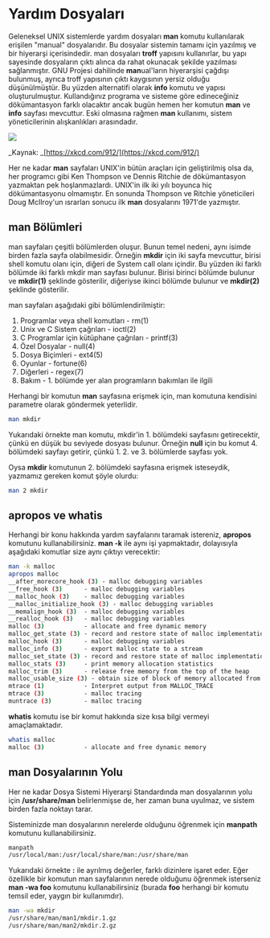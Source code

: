 # Yardım Dosyaları

Geleneksel UNIX sistemlerde yardım dosyaları **man** komutu kullanılarak erişilen "manual" dosyalarıdır. Bu dosyalar sistemin tamamı için yazılmış ve bir hiyerarşi içerisindedir. man dosyaları **troff** yapısını kullanırlar, bu yapı sayesinde dosyaların çıktı alınca da rahat okunacak şekilde yazılması sağlanmıştır. GNU Projesi dahilinde **man**ual'ların hiyerarşisi çağdışı bulunmuş, ayrıca troff yapısının çıktı kaygısının yersiz olduğu düşünülmüştür. Bu yüzden alternatifi olarak **info** komutu ve yapısı oluşturulmuştur. Kullandığınız programa ve sisteme göre edineceğiniz dökümantasyon farklı olacaktır ancak bugün hemen her komutun **man** ve **info** sayfası mevcuttur. Eski olmasına rağmen **man** kullanımı, sistem yöneticilerinin alışkanlıkları arasındadır.

![](https://imgs.xkcd.com/comics/manual_override.png)

_Kaynak: _[https://xkcd.com/912/](https://xkcd.com/912/)

Her ne kadar **man** sayfaları UNIX'in bütün araçları için geliştirilmiş olsa da, her programcı gibi Ken Thompson ve Dennis Ritchie de dökümantasyon yazmaktan pek hoşlanmazlardı. UNIX'in ilk iki yılı boyunca hiç dökümantasyonu olmamıştır. En sonunda Thompson ve Ritchie yöneticileri Doug McIlroy'un ısrarları sonucu ilk **man** dosyalarını 1971'de yazmıştır.

## man Bölümleri

man sayfaları çeşitli bölümlerden oluşur. Bunun temel nedeni, aynı isimde birden fazla sayfa olabilmesidir. Örneğin **mkdir** için iki sayfa mevcuttur, birisi shell komutu olanı için, diğeri de System call olanı içindir. Bu yüzden iki farklı bölümde iki farklı mkdir man sayfası bulunur. Birisi birinci bölümde bulunur ve **mkdir\(1\)** şeklinde gösterilir, diğeriyse ikinci bölümde bulunur ve **mkdir\(2\)** şeklinde gösterilir.

man sayfaları aşağıdaki gibi bölümlendirilmiştir:

1. Programlar veya shell komutları - rm\(1\)
2. Unix ve C Sistem çağrıları - ioctl\(2\)
3. C Programlar için kütüphane çağrıları - printf\(3\)
4. Özel Dosyalar - null\(4\)
5. Dosya Biçimleri - ext4\(5\)
6. Oyunlar - fortune\(6\)
7. Diğerleri - regex\(7\)
8. Bakım - 1. bölümde yer alan programların bakımları ile ilgili

Herhangi bir komutun **man** sayfasına erişmek için, man komutuna kendisini parametre olarak göndermek yeterlidir.

```bash
man mkdir
```

Yukarıdaki örnekte man komutu, mkdir'in 1. bölümdeki sayfasını getirecektir, çünkü en düşük bu seviyede dosyası bulunur. Örneğin **null** için bu komut 4. bölümdeki sayfayı getirir, çünkü 1. 2. ve 3. bölümlerde sayfası yok.

Oysa **mkdir** komutunun 2. bölümdeki sayfasına erişmek isteseydik, yazmamız gereken komut şöyle olurdu:

```bash
man 2 mkdir
```

## apropos ve whatis

Herhangi bir konu hakkında yardım sayfalarını taramak istereniz, **apropos** komutunu kullanabilirsiniz. **man -k** ile aynı işi yapmaktadır, dolayısıyla aşağıdaki komutlar size aynı çıktıyı verecektir:

```bash
man -k malloc
apropos malloc
__after_morecore_hook (3) - malloc debugging variables
__free_hook (3)      - malloc debugging variables
__malloc_hook (3)    - malloc debugging variables
__malloc_initialize_hook (3) - malloc debugging variables
__memalign_hook (3)  - malloc debugging variables
__realloc_hook (3)   - malloc debugging variables
malloc (3)           - allocate and free dynamic memory
malloc_get_state (3) - record and restore state of malloc implementation
malloc_hook (3)      - malloc debugging variables
malloc_info (3)      - export malloc state to a stream
malloc_set_state (3) - record and restore state of malloc implementation
malloc_stats (3)     - print memory allocation statistics
malloc_trim (3)      - release free memory from the top of the heap
malloc_usable_size (3) - obtain size of block of memory allocated from heap
mtrace (1)           - Interpret output from MALLOC_TRACE
mtrace (3)           - malloc tracing
muntrace (3)         - malloc tracing
```

**whatis** komutu ise bir komut hakkında size kısa bilgi vermeyi amaçlamaktadır.

```bash
whatis malloc
malloc (3)           - allocate and free dynamic memory
```

## man Dosyalarının Yolu

Her ne kadar Dosya Sistemi Hiyerarşi Standardında man dosyalarının yolu için **/usr/share/man** belirlenmişse de, her zaman buna uyulmaz, ve sistem birden fazla noktayı tarar.

Sisteminizde man dosyalarının nerelerde olduğunu öğrenmek için **manpath** komutunu kullanabilirsiniz.

```bash
manpath
/usr/local/man:/usr/local/share/man:/usr/share/man
```

Yukarıdaki örnekte **:** ile ayrılmış değerler, farklı dizinlere işaret eder. Eğer özellikle bir komutun man sayfalarının nerede olduğunu öğrenmek isterseniz **man -wa foo** komutunu kullanabilirsiniz \(burada **foo** herhangi bir komutu temsil eder, yaygın bir kullanımdır\).

```bash
man -wa mkdir
/usr/share/man/man1/mkdir.1.gz
/usr/share/man/man2/mkdir.2.gz
```



